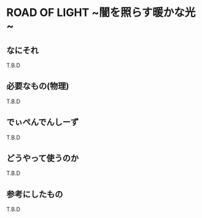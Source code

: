 # ROAD OF LIGHT ~闇を照らす暖かな光~

## なにそれ

T.B.D

## 必要なもの(物理)

T.B.D

## でぃぺんでんしーず

T.B.D

## どうやって使うのか

T.B.D

## 参考にしたもの

T.B.D

